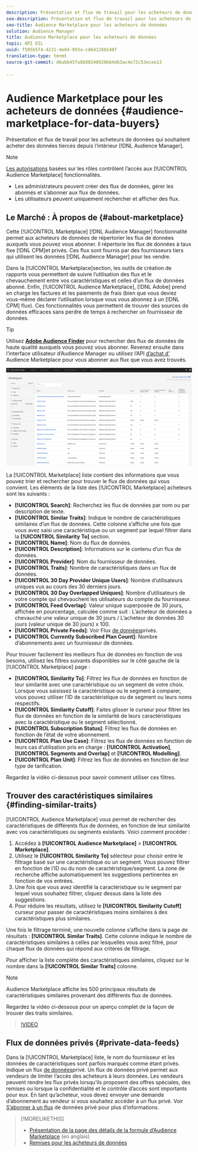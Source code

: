```yaml
---
description: Présentation et flux de travail pour les acheteurs de données qui souhaitent acheter des données tierces à partir d’Audience Manager
seo-description: Présentation et flux de travail pour les acheteurs de données qui souhaitent acheter des données tierces à partir d’Audience Manager
seo-title: Audience Marketplace pour les acheteurs de données
solution: Audience Manager
title: Audience Marketplace pour les acheteurs de données
topic: API DIL
uuid: f505b5f4-4231-4e84-993a-cd64128b540f
translation-type: tm+mt
source-git-commit: d6abb45fa8b88248920b64db3ac4e72c53ecee13

---
```



# Audience Marketplace pour les acheteurs de données {#audience-marketplace-for-data-buyers}

Présentation et flux de travail pour les acheteurs de données qui souhaitent acheter des données tierces depuis l’intérieur [!DNL Audience Manager].

>[!NOTE]
>[Les autorisations](../../../reporting/reports-dashboard.md) basées sur les rôles contrôlent l’accès aux [!UICONTROL Audience Marketplace] fonctionnalités.
>
>* Les administrateurs peuvent créer des flux de données, gérer les abonnés et s’abonner aux flux de données.
>* Les utilisateurs peuvent uniquement rechercher et afficher des flux.


## Le Marché : À propos de {#about-marketplace}

<!-- c_marketplace_about.xml -->

Cette [!UICONTROL Marketplace] [!DNL Audience Manager] fonctionnalité permet aux acheteurs de données de répertorier les flux de données auxquels vous pouvez vous abonner. Il répertorie les flux de données à taux fixe [!DNL CPM]et privés. Ces flux sont fournis par des fournisseurs tiers qui utilisent les données [!DNL Audience Manager] pour les vendre.

Dans la [!UICONTROL Marketplace]section, les outils de création de rapports vous permettent de suivre l’utilisation des flux et le chevauchement entre vos caractéristiques et celles d’un flux de données abonné. Enfin, [!UICONTROL Audience Marketplace], [!DNL Adobe] prend en charge les factures et les paiements de frais (bien que vous deviez vous-même déclarer l’utilisation lorsque vous vous abonnez à un [!DNL CPM] flux). Ces fonctionnalités vous permettent de trouver des sources de données efficaces sans perdre de temps à rechercher un fournisseur de données.

>[!TIP]
>
>Utilisez **[Adobe Audience Finder](https://www.adobe-audience-finder.com/)** pour rechercher des flux de données de haute qualité auxquels vous pouvez vous abonner. Revenez ensuite dans l’interface utilisateur d’Audience Manager ou utilisez l’API [d’achat d’](https://bank.demdex.com/portal/swagger/index.html#/Audience_Marketplace_Buyer_API) Audience Marketplace pour vous abonner aux flux que vous avez trouvés.

![acheteur-marché-aperçu](assets/buyer-marketplace-overview.png)

La [!UICONTROL Marketplace] liste contient des informations que vous pouvez trier et rechercher pour trouver le flux de données qui vous convient. Les éléments de la liste des [!UICONTROL Marketplace] acheteurs sont les suivants :

* **[!UICONTROL Search]**: Recherchez les flux de données par nom ou par description de texte.
* **[!UICONTROL Similar Traits]**: Indique le nombre de caractéristiques similaires d’un flux de données. Cette colonne s’affiche une fois que vous avez saisi une caractéristique ou un segment par lequel filtrer dans la **[!UICONTROL Similarity To]** section.
* **[!UICONTROL Name]**: Nom du flux de données.
* **[!UICONTROL Description]**: Informations sur le contenu d’un flux de données.
* **[!UICONTROL Provider]**: Nom du fournisseur de données.
* **[!UICONTROL Traits]**: Nombre de caractéristiques dans un flux de données.
* **[!UICONTROL 30 Day Provider Unique Users]**: Nombre d’utilisateurs uniques vus au cours des 30 derniers jours.
* **[!UICONTROL 30 Day Overlapped Uniques]**: Nombre d’utilisateurs de votre compte qui chevauchent les utilisateurs du compte du fournisseur.
* **[!UICONTROL Feed Overlap]**: Valeur unique superposée de 30 jours, affichée en pourcentage, calculée comme suit : L’acheteur de données a chevauché une valeur unique de 30 jours / L’acheteur de données 30 jours (valeur unique de 30 jours) x 100.
* **[!UICONTROL Private Feeds]**: Voir Flux [de données](../../../features/audience-marketplace/marketplace-private-feeds.md)privés.
* **[!UICONTROL Currently Subscribed Plan Count]**: Nombre d’abonnements avec un fournisseur de données.

Pour trouver facilement les meilleurs flux de données en fonction de vos besoins, utilisez les filtres suivants disponibles sur le côté gauche de la [!UICONTROL Marketplace] page :

* **[!UICONTROL Similarity To]**: Filtrez les flux de données en fonction de leur similarité avec une caractéristique ou un segment de votre choix. Lorsque vous saisissez la caractéristique ou le segment à comparer, vous pouvez utiliser l’ID de caractéristique ou de segment ou leurs noms respectifs.
* **[!UICONTROL Similarity Cutoff]**: Faites glisser le curseur pour filtrer les flux de données en fonction de la similarité de leurs caractéristiques avec la caractéristique ou le segment sélectionné.
* **[!UICONTROL Subscription Status]**: Filtrez les flux de données en fonction de l’état de votre abonnement.
* **[!UICONTROL Plan Use Case]**: Filtrez les flux de données en fonction de leurs cas d’utilisation pris en charge : **[!UICONTROL Activation]**, **[!UICONTROL Segments and Overlap]** et **[!UICONTROL Modelling]**.
* **[!UICONTROL Plan Unit]**: Filtrez les flux de données en fonction de leur type de tarification.

Regardez la vidéo ci-dessous pour savoir comment utiliser ces filtres.

## Trouver des caractéristiques similaires {#finding-similar-traits}

[!UICONTROL Audience Marketplace] vous permet de rechercher des caractéristiques de différents flux de données, en fonction de leur similarité avec vos caractéristiques ou segments existants. Voici comment procéder :

1. Accédez à **[!UICONTROL Audience Marketplace]** &gt; **[!UICONTROL Marketplace]**.
2. Utilisez le **[!UICONTROL Similarity To]** sélecteur pour choisir entre le filtrage basé sur une caractéristique ou un segment. Vous pouvez filtrer en fonction de l’ID ou du nom de caractéristique/segment. La zone de recherche affiche automatiquement les suggestions pertinentes en fonction de vos entrées.
3. Une fois que vous avez identifié la caractéristique ou le segment par lequel vous souhaitez filtrer, cliquez dessus dans la liste des suggestions.
4. Pour réduire les résultats, utilisez le **[!UICONTROL Similarity Cutoff]** curseur pour passer de caractéristiques moins similaires à des caractéristiques plus similaires.

Une fois le filtrage terminé, une nouvelle colonne s’affiche dans la page de résultats : **[!UICONTROL Similar Traits]**. Cette colonne indique le nombre de caractéristiques similaires à celles par lesquelles vous avez filtré, pour chaque flux de données qui répond aux critères de filtrage.

Pour afficher la liste complète des caractéristiques similaires, cliquez sur le nombre dans la **[!UICONTROL Similar Traits]** colonne.

>[!NOTE]
>
> Audience Marketplace affiche les 500 principaux résultats de caractéristiques similaires provenant des différents flux de données.

Regardez la vidéo ci-dessous pour un aperçu complet de la façon de trouver des traits similaires.

>[!VIDEO](https://video.tv.adobe.com/v/29370/?captions=fre_fr)


## Flux de données privés {#private-data-feeds}

Dans la [!UICONTROL Marketplace] liste, le nom du fournisseur et les données de caractéristiques sont parfois marqués comme étant privés. Indique un flux [de données](../../../features/audience-marketplace/marketplace-private-feeds.md)privé. Un flux de données privé permet aux vendeurs de limiter l’accès des acheteurs à leurs données. Les vendeurs peuvent rendre les flux privés lorsqu’ils proposent des offres spéciales, des remises ou lorsque la confidentialité et le contrôle d’accès sont importants pour eux. En tant qu’acheteur, vous devez envoyer une demande d’abonnement au vendeur si vous souhaitez accéder à un flux privé. Voir [S’abonner à un flux](../../../features/audience-marketplace/marketplace-data-buyers/marketplace-manage-subscriptions.md#subscript-private-data-feed) de données privé pour plus d’informations.

>[!MORELIKETHIS]
>
>* [Présentation de la page des détails de la formule d’Audience Marketplace](../../../features/audience-marketplace/marketplace-data-buyers/marketplace-manage-subscriptions.md#marketplace-buyer-details) (en anglais)
>* [Remises pour les acheteurs de données](../../../features/audience-marketplace/marketplace-data-buyers/marketplace-manage-subscriptions.md#buyer-discount)

